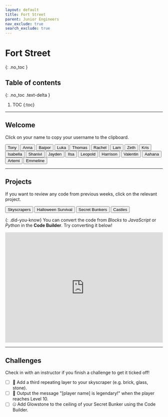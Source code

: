 ```yaml
---
layout: default
title: Fort Street
parent: Junior Engineers
nav_exclude: true
search_exclude: true
---
```


# Fort Street
{: .no_toc }

## Table of contents
{: .no_toc .text-delta }

1. TOC
{:toc}

---

## Welcome
Click on your name to copy your username to the clipboard.

<div id="roll">
  <button class="btn mr-4 mb-4" id="instructor5">Tony<span style="display:none">🔨🎃</span></button>
  <button class="btn mr-4 mb-4" id="instructor5">Anna<span style="display:none"></span></button>
  <button class="btn mr-4 mb-4" id="instructor5">Baipor<span style="display:none"></span></button>
  <button class="btn mr-4 mb-4" id="junior32">Luka<span style="display:none"></span></button>
  <button class="btn mr-4 mb-4" id="junior33">Thomas<span style="display:none"></span></button>
  <button class="btn mr-4 mb-4" id="junior34">Rachel<span style="display:none"></span></button>
  <button class="btn mr-4 mb-4" id="junior35">Lam<span style="display:none">⭐⭐</span></button>
  <button class="btn mr-4 mb-4" id="junior36">Zeth<span style="display:none"></span></button>
  <button class="btn mr-4 mb-4" id="junior37">Kris<span style="display:none"></span></button>
  <button class="btn mr-4 mb-4" id="junior137">Isabella<span style="display:none">⭐</span></button>
  <button class="btn mr-4 mb-4" id="junior138">Shanivi<span style="display:none"></span></button>
  <button class="btn mr-4 mb-4" id="junior139">Jayden<span style="display:none">⭐⭐</span></button>
  <button class="btn mr-4 mb-4" id="junior140">Ilsa<span style="display:none"></span></button>
  <button class="btn mr-4 mb-4" id="junior141">Leopold<span style="display:none"></span></button>
  <button class="btn mr-4 mb-4" id="junior142">Harrison<span style="display:none"></span></button>
  <button class="btn mr-4 mb-4" id="junior143">Valentin<span style="display:none"></span></button>
  <button class="btn mr-4 mb-4" id="junior144">Aahana<span style="display:none"></span></button>
  <button class="btn mr-4 mb-4" id="junior147">Artemi<span style="display:none"></span></button>
  <button class="btn mr-4 mb-4" id="junior146">Emmeline<span style="display:none">⭐</span></button>
</div>

---

## Projects
If you want to review any code from previous weeks, click on the relevant project.

<div id="project-list">
  <button class="btn mr-2 mb-2" id="https://minecraft.makecode.com/#pub:_Xi2FtRKYe5pr">Skyscrapers</button>
  <button class="btn mr-2 mb-2" id="https://minecraft.makecode.com/#pub:_TX0A5u6KbC9W">Halloween Survival</button>
  <button class="btn mr-2 mb-2" id="https://minecraft.makecode.com/#pub:_RHbcEYP6zF2t">Secret Bunkers</button>
  <button class="btn mr-2 mb-2" id="https://minecraft.makecode.com/#pub:_DzzgxMFzi2Um">Castles</button>
  <!--
  <button class="btn mr-2 mb-2" id="fountains">Fountains</button>
  <button class="btn mr-2 mb-2" id="zoos">Zoos</button>
  <button class="btn mr-2 mb-2" id="ancient-temples">Ancient Temples</button>
  -->
</div>

{: .did-you-know}
You can convert the code from *Blocks* to *JavaScript* or *Python* in the **Code Builder**. Try converting it below!

<div style="position:relative;height:0;padding-bottom:70%;overflow:hidden;"><iframe style="position:absolute;top:0;left:0;width:100%;height:100%;" src="https://minecraft.makecode.com/#pub:_LYXFti95gUX7" frameborder="0" sandbox="allow-popups allow-forms allow-scripts allow-same-origin"></iframe></div>

---

## Challenges
Check in with an instructor if you finish a challenge to get it ticked off!

- [ ] 🔨 Add a third repeating layer to your skyscraper (e.g. brick, glass, stone).
- [ ] 🎃 Output the message "[player name] is legendary!" when the player reaches Level 10.
- [ ] 🤐 Add Glowstone to the ceiling of your Secret Bunker using the Code Builder.

<script src="{{site.url}}/junior-engineers/assets/class.js"></script>
